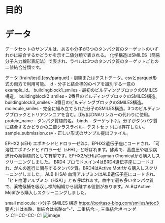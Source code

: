 # 目的
# データ
データセットのサンプルは、ある小分子が3つのタンパク質のターゲットのいずれかに結合するかどうかを示す二値分類で表される。
化学構造はSMILES（簡易分子入力線形表記法）で表され、ラベルは3つのタンパク質のターゲットごとの二値結合分類です。

データ
[train/test].[csv/parquet] - 訓練またはテストデータ。csvとparquet形式の両方で利用可能。
id - 分子と結合標的のペアを識別する一意のexample_id。
buildingblock1_smiles - 最初のビルディングブロックのSMILES構造。
buildingblock2_smiles - 2番目のビルディングブロックのSMILES構造。
buildingblock3_smiles - 3番目のビルディングブロックのSMILES構造。
molecule_smiles - 完全に組み立てられた分子のSMILES構造。3つのビルディングブロックとトリアジンコアを含む。[Dy]はDNAリンカーの代わりに使用。
protein_name - タンパク質標的名。
binds - ターゲット列。分子がタンパク質に結合するかどうかの二値クラスラベル。テストセットには存在しない。
sample_submission.csv - 正しい形式のサンプル提出ファイル。


EPHX2 (sEH)
エポキシドヒドロラーゼ2は、EPHX2遺伝子座にコードされ、「可溶性エポキシドヒドロラーゼ（sEH）」と呼ばれます。酵素で、高血圧や糖尿病進行の薬物標的として有望です。EPHX2/sEHはCayman Chemicalから購入しスクリーニングしました。
BRD4
ブロモドメイン4はBRD4遺伝子座にコードされ、がんの進行に関与するタンパク質。BRD4はActive Motifから購入しスクリーニングしました。
ALB (HSA)
血清アルブミンはALB遺伝子座にコードされ、「ヒト血清アルブミン（HSA）」とも呼ばれます。血中で最も多いタンパク質で、薬物候補を吸収し標的組織から隔離する役割があります。ALBはActive Motifから購入しスクリーニングしました。


small molocule: 小分子
SMILES 構造 https://boritaso-blog.com/smiles/#toc3
要点: Hは省略、単結合は省略or"-"、二重結合:=, 三重結合:#
ベンゼン:C1=CC=CC=C1
![image](https://github.com/hmhmhhh/BELKA/assets/120243667/901be858-7499-46e4-ab76-d8632f5f259b)

